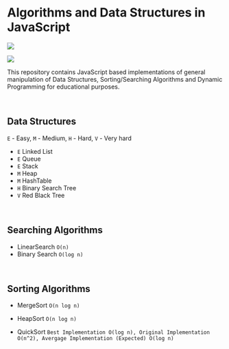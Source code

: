 # Algorithms and Data Structures in JavaScript

![](https://img.shields.io/endpoint?url=https%3A%2F%2Fgist.githubusercontent.com%2Fwmoralesdev%2F67139e585c0a4ffbae4c22b2b3f897e6%2Fraw%2F6a8aca4cee7244bdc2bce380bffd398d6f1a3686%2Felaniin.json)

![](https://img.shields.io/endpoint?url=https%3A%2F%2Fgist.githubusercontent.com%2Fwmoralesdev%2Ffaf7016436f449a37375448279fe8b42%2Fraw%2F3298184ae61e6116f26d540fe26a2403fcbf694f%2Felaniin2.json)

This repository contains JavaScript based implementations of general manipulation
of Data Structures, Sorting/Searching Algorithms and Dynamic Programming for educational purposes.

<br/>

## Data Structures

`E` - Easy, `M` - Medium, `H` - Hard, `V` - Very hard

- `E` Linked List
- `E` Queue
- `E` Stack
- `M` Heap
- `M` HashTable
- `H` Binary Search Tree
- `V` Red Black Tree

&nbsp;
## Searching Algorithms


- LinearSearch `O(n)` 
- Binary Search `O(log n)`

&nbsp;

## Sorting Algorithms

- MergeSort 
`O(n log n)`

- HeapSort 
`O(n log n)`

- QuickSort 
`Best Implementation O(log n), Original Implementation O(n^2), Avergage Implementation (Expected) O(log n)`
